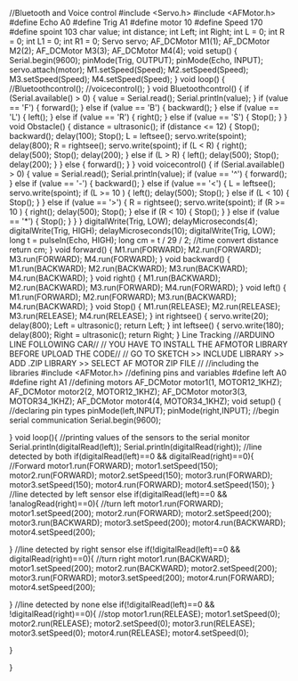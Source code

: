 //Bluetooth and Voice control
#include <Servo.h>
#include <AFMotor.h>
#define Echo A0
#define Trig A1
#define motor 10
#define Speed 170
#define spoint 103
char value;
int distance;
int Left;
int Right;
int L = 0;
int R = 0;
int L1 = 0;
int R1 = 0;
Servo servo;
AF_DCMotor M1(1);
AF_DCMotor M2(2);
AF_DCMotor M3(3);
AF_DCMotor M4(4);
void setup() {
 Serial.begin(9600);
 pinMode(Trig, OUTPUT);
 pinMode(Echo, INPUT);
 servo.attach(motor);
 M1.setSpeed(Speed);
 M2.setSpeed(Speed);
 M3.setSpeed(Speed);
 M4.setSpeed(Speed);
}
void loop() {
 //Bluetoothcontrol();
 //voicecontrol();
}
void Bluetoothcontrol() {
 if (Serial.available() > 0) {
 value = Serial.read();
 Serial.println(value);
 }
 if (value == 'F') {
 forward();
 } else if (value == 'B') {
 backward();
 } else if (value == 'L') {
 left();
 } else if (value == 'R') {
 right();
 } else if (value == 'S') {
 Stop();
 }
}
void Obstacle() {
 distance = ultrasonic();
 if (distance <= 12) {
 Stop();
 backward();
 delay(100);
 Stop();
 L = leftsee();
 servo.write(spoint);
 delay(800);
 R = rightsee();
 servo.write(spoint);
 if (L < R) {
 right();
 delay(500);
 Stop();
 delay(200);
 } else if (L > R) {
 left();
 delay(500);
 Stop();
 delay(200);
 }
 } else {
 forward();
 }
}
void voicecontrol() {
 if (Serial.available() > 0) {
 value = Serial.read();
 Serial.println(value);
 if (value == '^') {
 forward();
 } else if (value == '-') {
 backward();
 } else if (value == '<') {
 L = leftsee();
 servo.write(spoint);
 if (L >= 10 ) {
 left();
 delay(500);
 Stop();
 } else if (L < 10) {
 Stop();
 }
 } else if (value == '>') {
 R = rightsee();
 servo.write(spoint);
 if (R >= 10 ) {
 right();
 delay(500);
 Stop();
 } else if (R < 10) {
 Stop();
 }
 } else if (value == '*') {
 Stop();
 }
 }
}
 digitalWrite(Trig, LOW);
 delayMicroseconds(4);
 digitalWrite(Trig, HIGH);
 delayMicroseconds(10);
 digitalWrite(Trig, LOW);
 long t = pulseIn(Echo, HIGH);
 long cm = t / 29 / 2; //time convert distance
 return cm;
}
void forward() {
 M1.run(FORWARD);
 M2.run(FORWARD);
 M3.run(FORWARD);
 M4.run(FORWARD);
}
void backward() {
 M1.run(BACKWARD);
 M2.run(BACKWARD);
 M3.run(BACKWARD);
 M4.run(BACKWARD);
}
void right() {
 M1.run(BACKWARD);
 M2.run(BACKWARD);
 M3.run(FORWARD);
 M4.run(FORWARD);
}
void left() {
 M1.run(FORWARD);
 M2.run(FORWARD);
 M3.run(BACKWARD);
 M4.run(BACKWARD);
}
void Stop() {
 M1.run(RELEASE);
 M2.run(RELEASE);
 M3.run(RELEASE);
 M4.run(RELEASE);
}
int rightsee() {
 servo.write(20);
 delay(800);
 Left = ultrasonic();
 return Left;
}
int leftsee() {
 servo.write(180);
 delay(800);
 Right = ultrasonic();
 return Right;
}
Line Tracking
//ARDUINO LINE FOLLOWING CAR//
// YOU HAVE TO INSTALL THE AFMOTOR LIBRARY BEFORE UPLOAD
THE CODE//
// GO TO SKETCH >> INCLUDE LIBRARY >> ADD .ZIP LIBRARY >>
SELECT AF MOTOR ZIP FILE //
//including the libraries
#include <AFMotor.h>
//defining pins and variables
#define left A0
#define right A1
//defining motors
AF_DCMotor motor1(1, MOTOR12_1KHZ);
AF_DCMotor motor2(2, MOTOR12_1KHZ);
AF_DCMotor motor3(3, MOTOR34_1KHZ);
AF_DCMotor motor4(4, MOTOR34_1KHZ);
void setup() {
 //declaring pin types
 pinMode(left,INPUT);
 pinMode(right,INPUT);
 //begin serial communication
 Serial.begin(9600);

}
void loop(){
 //printing values of the sensors to the serial monitor
 Serial.println(digitalRead(left));
 Serial.println(digitalRead(right));
 //line detected by both
 if(digitalRead(left)==0 && digitalRead(right)==0){
 //Forward
 motor1.run(FORWARD);
 motor1.setSpeed(150);
 motor2.run(FORWARD);
 motor2.setSpeed(150);
 motor3.run(FORWARD);
 motor3.setSpeed(150);
 motor4.run(FORWARD);
 motor4.setSpeed(150);
 }
 //line detected by left sensor
 else if(digitalRead(left)==0 && !analogRead(right)==0){
 //turn left
 motor1.run(FORWARD);
 motor1.setSpeed(200);
 motor2.run(FORWARD);
 motor2.setSpeed(200);
 motor3.run(BACKWARD);
 motor3.setSpeed(200);
 motor4.run(BACKWARD);
 motor4.setSpeed(200);

 }
 //line detected by right sensor
 else if(!digitalRead(left)==0 && digitalRead(right)==0){
 //turn right
 motor1.run(BACKWARD);
 motor1.setSpeed(200);
 motor2.run(BACKWARD);
 motor2.setSpeed(200);
 motor3.run(FORWARD);
 motor3.setSpeed(200);
 motor4.run(FORWARD);
 motor4.setSpeed(200);

 }
 //line detected by none
 else if(!digitalRead(left)==0 && !digitalRead(right)==0){
 //stop
 motor1.run(RELEASE);
 motor1.setSpeed(0);
 motor2.run(RELEASE);
 motor2.setSpeed(0);
 motor3.run(RELEASE);
 motor3.setSpeed(0);
 motor4.run(RELEASE);
 motor4.setSpeed(0);

 }

}
